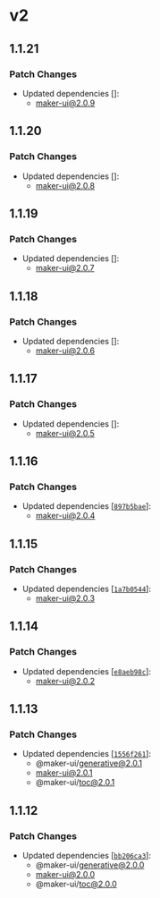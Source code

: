 # v2

## 1.1.21

### Patch Changes

- Updated dependencies []:
  - maker-ui@2.0.9

## 1.1.20

### Patch Changes

- Updated dependencies []:
  - maker-ui@2.0.8

## 1.1.19

### Patch Changes

- Updated dependencies []:
  - maker-ui@2.0.7

## 1.1.18

### Patch Changes

- Updated dependencies []:
  - maker-ui@2.0.6

## 1.1.17

### Patch Changes

- Updated dependencies []:
  - maker-ui@2.0.5

## 1.1.16

### Patch Changes

- Updated dependencies [[`897b5bae`](https://github.com/mdarche/maker-ui/commit/897b5baeb15310330f435dcbea5466e5245ba6f6)]:
  - maker-ui@2.0.4

## 1.1.15

### Patch Changes

- Updated dependencies [[`1a7b0544`](https://github.com/mdarche/maker-ui/commit/1a7b0544ba7e9a18cda9fd6c579b6de9806e8ee7)]:
  - maker-ui@2.0.3

## 1.1.14

### Patch Changes

- Updated dependencies [[`e8aeb98c`](https://github.com/mdarche/maker-ui/commit/e8aeb98c5fea0e55fbfea43dc84e58a88a6fe0a3)]:
  - maker-ui@2.0.2

## 1.1.13

### Patch Changes

- Updated dependencies [[`1556f261`](https://github.com/mdarche/maker-ui/commit/1556f261c86559e9d4b64e33984b09d824c00656)]:
  - @maker-ui/generative@2.0.1
  - maker-ui@2.0.1
  - @maker-ui/toc@2.0.1

## 1.1.12

### Patch Changes

- Updated dependencies [[`bb206ca3`](https://github.com/mdarche/maker-ui/commit/bb206ca3f9e7bc643ddb694a3b390e0945054a72)]:
  - @maker-ui/generative@2.0.0
  - maker-ui@2.0.0
  - @maker-ui/toc@2.0.0
